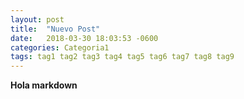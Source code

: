 ```yaml
---
layout: post
title:  "Nuevo Post"
date:   2018-03-30 18:03:53 -0600
categories: Categoria1
tags: tag1 tag2 tag3 tag4 tag5 tag6 tag7 tag8 tag9
---
```

**Hola markdown**
